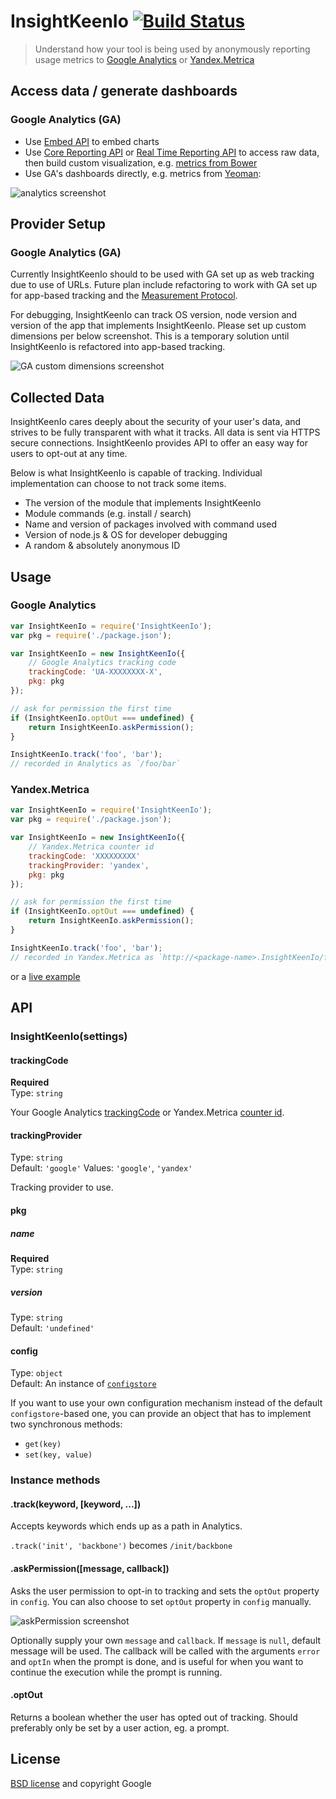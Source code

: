 # InsightKeenIo [![Build Status](https://secure.travis-ci.org/yeoman/InsightKeenIo.svg?branch=master)](http://travis-ci.org/yeoman/InsightKeenIo)

> Understand how your tool is being used by anonymously reporting usage metrics to [Google Analytics](http://www.google.com/analytics/)
or [Yandex.Metrica](http://metrica.yandex.com/)


## Access data / generate dashboards

### Google Analytics (GA)

- Use [Embed API](https://developers.google.com/analytics/devguides/reporting/embed/v1/) to embed charts
- Use [Core Reporting API](https://developers.google.com/analytics/devguides/reporting/core/v3/) or [Real Time Reporting API](https://developers.google.com/analytics/devguides/reporting/realtime/v3/) to access raw data, then build custom visualization, e.g. [metrics from Bower](http://bower.io/stats/)
- Use GA's dashboards directly, e.g. metrics from [Yeoman](http://yeoman.io):

![analytics screenshot](screenshot-ga-dashboard.png)


## Provider Setup

### Google Analytics (GA)

Currently InsightKeenIo should to be used with GA set up as web tracking due to use of URLs. Future plan include refactoring to work with GA set up for app-based tracking and the [Measurement Protocol](https://developers.google.com/analytics/devguides/collection/protocol/v1/).

For debugging, InsightKeenIo can track OS version, node version and version of the app that implements InsightKeenIo. Please set up custom dimensions per below screenshot. This is a temporary solution until InsightKeenIo is refactored into app-based tracking.

![GA custom dimensions screenshot](screenshot-ga-custom-dimensions.png)


## Collected Data

InsightKeenIo cares deeply about the security of your user's data, and strives to be fully transparent with what it tracks. All data is sent via HTTPS secure connections. InsightKeenIo provides API to offer an easy way for users to opt-out at any time.

Below is what InsightKeenIo is capable of tracking. Individual implementation can choose to not track some items.

- The version of the module that implements InsightKeenIo
- Module commands (e.g. install / search)
- Name and version of packages involved with command used
- Version of node.js & OS for developer debugging
- A random & absolutely anonymous ID


## Usage

### Google Analytics

```js
var InsightKeenIo = require('InsightKeenIo');
var pkg = require('./package.json');

var InsightKeenIo = new InsightKeenIo({
	// Google Analytics tracking code
	trackingCode: 'UA-XXXXXXXX-X',
	pkg: pkg
});

// ask for permission the first time
if (InsightKeenIo.optOut === undefined) {
	return InsightKeenIo.askPermission();
}

InsightKeenIo.track('foo', 'bar');
// recorded in Analytics as `/foo/bar`
```

### Yandex.Metrica

```js
var InsightKeenIo = require('InsightKeenIo');
var pkg = require('./package.json');

var InsightKeenIo = new InsightKeenIo({
	// Yandex.Metrica counter id
	trackingCode: 'XXXXXXXXX'
	trackingProvider: 'yandex',
	pkg: pkg
});

// ask for permission the first time
if (InsightKeenIo.optOut === undefined) {
	return InsightKeenIo.askPermission();
}

InsightKeenIo.track('foo', 'bar');
// recorded in Yandex.Metrica as `http://<package-name>.InsightKeenIo/foo/bar`
```

or a [live example](https://github.com/yeoman/yeoman)


## API

### InsightKeenIo(settings)

#### trackingCode

**Required**  
Type: `string`

Your Google Analytics [trackingCode](https://support.google.com/analytics/bin/answer.py?hl=en&answer=1008080) or Yandex.Metrica [counter id](http://help.yandex.com/metrika/?id=1121963).

#### trackingProvider

Type: `string`  
Default: `'google'`
Values: `'google'`, `'yandex'`

Tracking provider to use.

#### pkg

##### name

**Required**  
Type: `string`

##### version

Type: `string`  
Default: `'undefined'`

#### config

Type: `object`  
Default: An instance of [`configstore`](https://github.com/yeoman/configstore)

If you want to use your own configuration mechanism instead of the default
`configstore`-based one, you can provide an object that has to implement two
synchronous methods:

- `get(key)`
- `set(key, value)`


### Instance methods

#### .track(keyword, [keyword, ...])

Accepts keywords which ends up as a path in Analytics.

`.track('init', 'backbone')` becomes `/init/backbone`

#### .askPermission([message, callback])

Asks the user permission to opt-in to tracking and sets the `optOut` property in `config`. You can also choose to set `optOut` property in `config` manually.

![askPermission screenshot](screenshot-askpermission.png)

Optionally supply your own `message` and `callback`. If `message` is `null`, default message will be used. The callback will be called with the arguments `error` and `optIn` when the prompt is done, and is useful for when you want to continue the execution while the prompt is running.


#### .optOut

Returns a boolean whether the user has opted out of tracking. Should preferably only be set by a user action, eg. a prompt.


## License

[BSD license](http://opensource.org/licenses/bsd-license.php) and copyright Google
